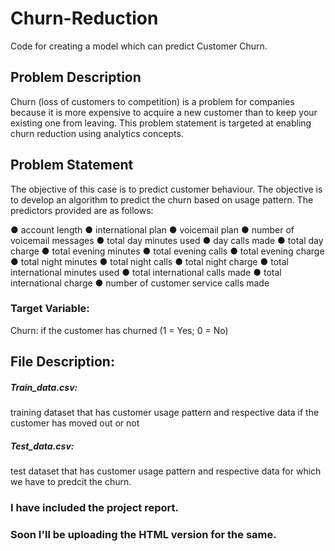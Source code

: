 # Churn-Reduction
Code for creating a model which can predict Customer Churn.

## Problem Description
Churn (loss of customers to competition) is a problem for companies because it is more expensive to acquire a new customer than to keep your existing one from leaving. This problem statement is targeted at enabling churn reduction using analytics concepts.

## Problem Statement
The objective of this case is to predict customer behaviour. The objective is to develop an algorithm to predict the churn based on usage pattern. The predictors provided are as follows:

● account length
● international plan
● voicemail plan
● number of voicemail messages
● total day minutes used
● day calls made
● total day charge
● total evening minutes
● total evening calls
● total evening charge
● total night minutes
● total night calls
● total night charge
● total international minutes used
● total international calls made
● total international charge
● number of customer service calls made

### Target Variable:
Churn: if the customer has churned (1 = Yes; 0 = No)

## File Description:
##### Train_data.csv:
training dataset that has customer usage pattern and respective data if the customer has moved out or not
##### Test_data.csv:
test dataset that has customer usage pattern and respective data for which we have to predcit the churn. 

### I have included the project report. 
### Soon I'll be uploading the HTML version for the same.
